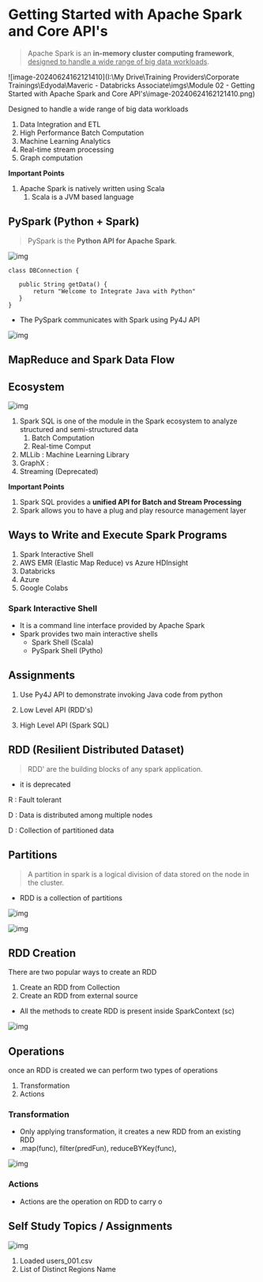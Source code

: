 # Getting Started with Apache Spark and Core API's

> Apache Spark is an **in-memory cluster computing framework**, <u>designed to handle a wide range of big data workloads</u>.

![image-20240624162121410](I:\My Drive\Training Providers\Corporate Trainings\Edyoda\Maveric - Databricks Associate\imgs\Module 02 - Getting Started with Apache Spark and Core API's\image-20240624162121410.png)

Designed to handle a wide range of big data workloads

1. Data Integration and ETL
2. High Performance Batch Computation
3. Machine Learning Analytics
4. Real-time stream processing
5. Graph computation

**Important Points**

1. Apache Spark is natively written using Scala 
   1. Scala is a JVM based language

## PySpark (Python + Spark)

> PySpark is the **Python API for Apache Spark**.

![img](https://lh7-us.googleusercontent.com/docsz/AD_4nXf5Tll_0tIPj7uLpFmkUnIL4F5svJvrVjs05FSXWH8K_xjab1hcpsNZOCm0xn6BknkjAO7lbY-Rx5cQMexzvv3Ez1PAuhqALeFn_e0DifG1p1PFmXKiJAhIcHoKFQ6zYCX-ZbsD7bqd3O9bEa4FFOOq6RY?key=uvmlVet7-pBAx-jz0PuzLA)

```
class DBConnection {

   public String getData() {
       return "Welcome to Integrate Java with Python"
   }
}
```

* The PySpark communicates with Spark using Py4J API

![img](https://lh7-us.googleusercontent.com/docsz/AD_4nXdJpW6Rw8SFSns_fXHB6TWpX6qs0e6gOvUWPKMrIDHj5OP6M7OONvzIuR0segS0qS6fIV67U-FS-DcXTyuYi7OEXFX1n-ZvF_j-DAeph5GsTYX2Wp4_uyXvIbE36NbYJKYzceQkswgaHt9-LO3Bd92_eXo?key=uvmlVet7-pBAx-jz0PuzLA)

## MapReduce and Spark Data Flow



## Ecosystem

![img](https://lh7-us.googleusercontent.com/docsz/AD_4nXeHUzHVFdhI35p72T04O1p2zRqf_Rc5p-GmUbaXKqfb7G-x7yQSwWLp6m5CdX7B3IgjC2H-w4qBaZmpPjuVAsuZs0enHzlTvIdj-Dg0UqfNs68vTak2qwe5Vr3UneUg6qLJJDf_mbFUsrinaJmjy1q17VU?key=uvmlVet7-pBAx-jz0PuzLA)

1. Spark SQL is one of the module in the Spark ecosystem to analyze structured and semi-structured data
   1. Batch Computation
   2. Real-time Comput
2. MLLib : Machine Learning Library
3. GraphX : 
4. Streaming (Deprecated)

**Important Points**

1. Spark SQL provides a **unified API for Batch and Stream Processing**
2. Spark allows you to have a plug and play resource management layer 

## Ways to Write and Execute Spark Programs

1. Spark Interactive Shell
2. AWS EMR (Elastic Map Reduce) vs Azure HDInsight
3. Databricks
4. Azure
5. Google Colabs

### Spark Interactive Shell

* It is a command line interface provided by Apache Spark
* Spark provides two main interactive shells
  * Spark Shell (Scala)
  * PySpark Shell (Pytho)

## Assignments

1. Use Py4J API to demonstrate invoking Java code from python



1. Low Level API (RDD's)
2. High Level API (Spark SQL)

## RDD (Resilient Distributed Dataset)

> RDD' are the building blocks of any spark application.

* it is deprecated

R : Fault tolerant

D : Data is distributed among multiple nodes

D : Collection of partitioned data

## Partitions

> A partition in spark is a logical division of data stored on the node in the cluster.

* RDD is a collection of partitions

![img](https://lh7-us.googleusercontent.com/docsz/AD_4nXewvLI3I9uCj47q8s8FufCd-6egZuag0b1DDrwuWN7P2l8jT2avurtEX4FGRrKb93CimOusLjpiWYn6JqNp9TtN-Cya2bHIUjsMp-YDeibP_4z_BTZNdh5JPZpMSavU__UgtUh6bN4e6p5jpjTta0OLqpaM?key=uvmlVet7-pBAx-jz0PuzLA)



![img](https://lh7-us.googleusercontent.com/docsz/AD_4nXdcv9gw3Sh1LweQAtWtBZd04ULNK1B-Z2k13QzAL-HEjHwmeY5fDyWvIKhThFS8I6lVd9EiL482rTCGG_NI-NlUGUZ8U72kyhSHBIaGpghIzFyy69Xq2VG74iPhPjAfI7j39FVV98aQBGbebYgFGWTanV0?key=uvmlVet7-pBAx-jz0PuzLA)

## RDD Creation

There are two popular ways to create an RDD

1. Create an RDD from Collection
2. Create an RDD from external source

* All the methods to create RDD is present inside SparkContext (sc)

![img](https://lh7-us.googleusercontent.com/docsz/AD_4nXdjXTuuZbh7Np9i8tDQM7J9ANqY8Jb4VtlrMRLpNFEazmJ7GqIoTQUM82gaLnlQwe4BGjiJyh6X07R_sOe8cSm2fCc-CdBXGHU0HSPwssu45-7T9YE5CL4nvj5l1zsOYx3ow9TkS1G-ArOSTet20tRtkEc?key=uvmlVet7-pBAx-jz0PuzLA)

## Operations

once an RDD is created we can perform two types of operations

1. Transformation
2. Actions

### Transformation

* Only applying transformation, it creates a new RDD from an existing RDD
* .map(func), filter(predFun), reduceBYKey(func),

![img](https://lh7-us.googleusercontent.com/docsz/AD_4nXcCeOBIYcxhzL7ZWtQTikW5fjXRAc_gV63-5t7LYwwLZZL6X5_Iyy3XV9CoqR1NE5lIOH6DtkOqCcJ1WNbdIqOIPQicvyF3v2sD79TmNcRgQc2ng21uyMYUdjwc9UF9eu2xC5p3hJg3iEV1XKRSEIVc-rwJ?key=uvmlVet7-pBAx-jz0PuzLA)

### Actions

* Actions are the operation on RDD to carry o

## Self Study Topics / Assignments

![img](https://lh7-us.googleusercontent.com/docsz/AD_4nXdzGmFICqzaPl6V5JFUOhWuvsjObQ7z9yw1gkUj8m4Uw5Ms-aUwoXebdRy7gSJ8rnbkd2MKS7m6sQwjXY5m6QogsMPsezZUjHh2Ib9pYvryqmMdKckZxyqEgeK7aiCq1zrzTsM7OskjTG3sQTMTJKudftnF?key=uvmlVet7-pBAx-jz0PuzLA)

1. Loaded users_001.csv
2. List of Distinct Regions Name
